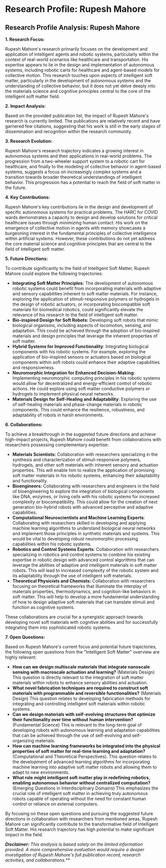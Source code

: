 # Research Profile: Rupesh Mahore

## Research Profile Analysis: Rupesh Mahore


**1. Research Focus:**

Rupesh Mahore's research primarily focuses on the development and application of intelligent agents and robotic systems, particularly within the context of real-world scenarios like healthcare and transportation. His expertise appears to lie in the design and implementation of autonomous systems, including robotic carts for healthcare and agent-based models for collective motion. This research touches upon aspects of intelligent soft matter, particularly in the development of autonomous systems and the understanding of collective behavior, but it does not yet delve deeply into the materials science and cognitive principles central to the core of the intelligent soft matter field.

**2. Impact Analysis:**

Based on the provided publication list, the impact of Rupesh Mahore's research is currently limited. The publications are relatively recent and have garnered few citations, suggesting that his work is still in the early stages of dissemination and recognition within the research community.

**3. Research Evolution:**

Rupesh Mahore's research trajectory indicates a growing interest in autonomous systems and their applications in real-world problems. The progression from a two-wheeler support system to a robotic cart for healthcare, and finally to the modeling of collective behavior in agent-based systems, suggests a focus on increasingly complex systems and a transition towards broader theoretical understandings of intelligent behavior. This progression has a potential to reach the field of soft matter in the future. 

**4. Key Contributions:**

Rupesh Mahore's key contributions lie in the design and development of specific autonomous systems for practical problems. The HARC for COVID wards demonstrates a capacity to design and develop solutions for critical healthcare issues through minimizing human contact. His work on the emergence of collective motion in agents with memory showcases a burgeoning interest in the fundamental principles of collective intelligence within artificial systems. However, these contributions do not yet address the core material science and cognitive principles that are central to the field of intelligent soft matter.

**5. Future Directions:**

To contribute significantly to the field of Intelligent Soft Matter, Rupesh Mahore could explore the following trajectories:

* **Integrating Soft Matter Principles:** The development of autonomous robotic systems could benefit from incorporating materials with adaptive and sensory capabilities inherent to soft matter materials. For instance, exploring the application of stimuli-responsive polymers or hydrogels in the design of robotic actuators, or incorporating biocompatible soft materials for biomedical robotics, could significantly elevate the relevance of his research to the field of intelligent soft matter.
* **Bio-inspired Design for Soft Robots:** Developing soft robots that mimic biological organisms, including aspects of locomotion, sensing, and adaptation. This could be achieved through the adoption of bio-inspired materials and design principles that leverage the inherent properties of soft matter. 
* **Hybrid Systems for Improved Functionality**: Integrating biological components with his robotic systems. For example, exploring the application of bio-inspired sensors or actuators based on biological components within soft robots could enhance their adaptive capabilities and responsiveness. 
* **Neuromorphic Integration for Enhanced Decision-Making**: Implementing neuromorphic computing principles in his robotic systems would allow for decentralized and energy-efficient control of robotic actions. He could explore using soft matter conductive polymers or hydrogels to implement physical neural networks.
* **Materials Design for Self-Healing and Adaptability**: Exploring the use of self-healing materials and phase-change materials in robotic components. This could enhance the resilience, robustness, and adaptability of robots in harsh environments.


**6. Collaborations:**

To achieve a breakthrough in the suggested future directions and achieve high-impact projects, Rupesh Mahore could benefit from collaborations with researchers possessing complementary expertise:


* **Materials Scientists:** Collaboration with researchers specializing in the synthesis and characterization of stimuli-responsive polymers, hydrogels, and other soft materials with inherent sensory and actuation properties. This will enable him to realize the application of promising soft matter materials in his robotic systems, enhancing their adaptability and functionality.
* **Bioengineers:**  Collaborating with researchers and engineers in the field of bioengineering to explore the integration of biological components like DNA, enzymes, or living cells with his robotic systems for increased complexity or biocompatibility. This could allow for the creation of next generation bio-hybrid robots with advanced perceptive and adaptive capabilities.
* **Computational Neuroscientists and Machine Learning Experts**: Collaborating with researchers skilled in developing and applying machine learning algorithms to understand biological neural networks and implement those principles in synthetic materials and systems. This would be vital to developing robust neuromorphic processing capabilities within his robotic systems.
* **Robotics and Control Systems Experts**:  Collaboration with researchers specializing in robotics and control systems to combine his existing expertise in robotic design with advanced control algorithms that can leverage the abilities of adaptive and intelligent materials in soft matter robots. This will lead to increased complexity of the robotic system and its adaptability through the use of intelligent soft materials.
* **Theoretical Physicists and Chemists:** Collaboration with researchers focusing on theoretical frameworks that illuminate the interplay of materials properties, thermodynamics, and cognition-like behaviors in soft matter. This will help to develop a more fundamental understanding of how to design adaptive soft materials that can translate stimuli and function as cognitive systems.

These collaborations are crucial for a synergistic approach towards developing novel soft materials with cognitive abilities and for successfully integrating them into sophisticated robotic systems.


**7. Open Questions:**


Based on Rupesh Mahore's current focus and potential future trajectories, the following open questions from the "Intelligent Soft Matter" overview are highly relevant:


* **How can we design multiscale materials that integrate nanoscale sensing with macroscale actuation and learning?** (Materials Design) This question is directly relevant to the integration of soft matter materials within robots to enhance sensory abilities and actuation.
* **What novel fabrication techniques are required to construct soft materials with programmable and reversible functionalities?** (Materials Design)  This question relates to developing fabrication methods for integrating and controlling intelligent soft materials within robotic systems.
* **Can we design materials with self-evolving structures that optimize their functionality over time without human intervention?** (Fundamental Science) This is relevant to the long-term goal of developing robots with autonomous learning and adaptation capabilities that can be achieved through the use of self-evolving and self-organizing materials.
* **How can machine learning frameworks be integrated into the physical properties of soft matter for real-time learning and adaptation?** (Computational and Theoretical Perspectives). This question relates to the development of advanced learning algorithms for incorporating machine learning into adaptive soft matter robots and allowing them to adapt to new environments.
* **What role might intelligent soft matter play in redefining robotics, enabling autonomous behavior without centralized computation?** (Emerging Questions in Interdisciplinary Domains) This emphasizes the crucial role of intelligent soft matter in achieving truly autonomous robots capable of operating without the need for constant human control or reliance on external computers.


By focusing on these open questions and pursuing the suggested future directions in collaboration with researchers from mentioned areas, Rupesh Mahore can significantly contribute to the transformative field of Intelligent Soft Matter. His research trajectory has high potential to make significant impact in the field.  



***Disclaimer:** This analysis is based solely on the limited information provided. A more comprehensive evaluation would require a deeper investigation of Rupesh Mahore's full publication record, research activities, and collaborations.*** 
